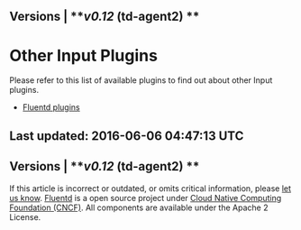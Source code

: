 
Versions \| ***v0.12* (td-agent2) **
------------------------------------------------------------------------

Other Input Plugins
===================

Please refer to this list of available plugins to find out about other
Input plugins.

-   [Fluentd plugins](http://fluentd.org/plugin/)


Last updated: 2016-06-06 04:47:13 UTC
------------------------------------------------------------------------
Versions \| ***v0.12* (td-agent2) **
------------------------------------------------------------------------

If this article is incorrect or outdated, or omits critical information,
please [let us
know](https://github.com/fluent/fluentd-docs/issues?state=open).
[Fluentd](http://www.fluentd.org/) is a open source project under [Cloud
Native Computing Foundation (CNCF)](https://cncf.io/). All components
are available under the Apache 2 License.
